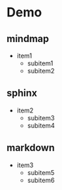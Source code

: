 # Demo

## mindmap

- item1
  - subitem1
  - subitem2

## sphinx
- item2
  - subitem3
  - subitem4

## markdown
- item3
  - subitem5
  - subitem6
